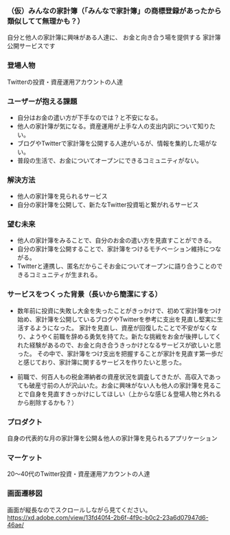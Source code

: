 ### （仮）みんなの家計簿（「みんなで家計簿」の商標登録があったから類似してて無理かも？）

自分と他人の家計簿に興味がある人達に、
お金と向き合う場を提供する
家計簿公開サービスです

### 登場人物
Twitterの投資・資産運用アカウントの人達

### ユーザーが抱える課題
- 自分はお金の遣い方が下手なのでは？と不安になる。
- 他人の家計簿が気になる。資産運用が上手な人の支出内訳について知りたい。
- ブログやTwitterで家計簿を公開する人達がいるが、情報を集約した場がない。
- 普段の生活で、お金についてオープンにできるコミュニティがない。


### 解決方法
- 他人の家計簿を見られるサービス
- 自分の家計簿を公開して、新たなTwitter投資垢と繋がれるサービス


### 望む未来
- 他人の家計簿をみることで、自分のお金の遣い方を見直すことができる。
- 自分の家計簿を公開することで、家計簿をつけるモチベーション維持につながる。
- Twitterと連携し、匿名だからこそお金についてオープンに語り合うことのできるコミュニティが生まれる。


### サービスをつくった背景（長いから簡潔にする）
- 数年前に投資に失敗し大金を失ったことがきっかけで、初めて家計簿をつけ始め、家計簿を公開しているブログやTwitterを参考に支出を見直し堅実に生活するようになった。
家計を見直し、資産が回復したことで不安がなくなり、ようやく前職を辞める勇気を持てた。新たな挑戦をお金が後押ししてくれた経験があるので、お金と向き合うきっかけとなるサービスが欲しいと思った。
その中で、家計簿をつけ支出を把握することが家計を見直す第一歩だと感じており、家計簿に関するサービスを作りたいと思った。


- 前職で、何百人もの税金滞納者の資産状況を調査してきたが、高収入であっても破産寸前の人が沢山いた。お金に興味がない人も他人の家計簿を見ることで自身を見直すきっかけにしてほしい（上からな感じ＆登場人物と外れるから削除するかも？）


### プロダクト
自身の代表的な月の家計簿を公開＆他人の家計簿を見られるアプリケーション


### マーケット
20〜40代のTwitter投資・資産運用アカウントの人達


### 画面遷移図
画面が縦長なのでスクロールしながら見てください。
https://xd.adobe.com/view/13fd40f4-2b6f-4f9c-b0c2-23a6d07947d6-46ae/

<!-- ## 使用技術
- Ruby 2.6.5
- Rails 5.2.4（仮）
- Vue.js 2.6.11

### バックエンド

### 主要なGem

### ER図

### フロントエンド

### インフラストラクチャー

### インフラ構成図 -->

